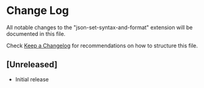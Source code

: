 # Change Log

All notable changes to the "json-set-syntax-and-format" extension will be documented in this file.

Check [Keep a Changelog](http://keepachangelog.com/) for recommendations on how to structure this file.

## [Unreleased]

- Initial release